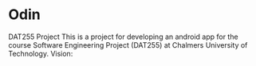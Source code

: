 # Odin
DAT255 Project
This is a project for developing an android app for the course Software Engineering Project (DAT255) at Chalmers University of Technology.
Vision: 

